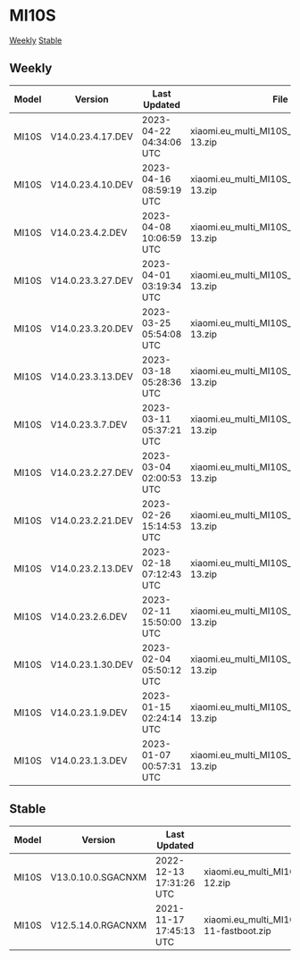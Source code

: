 # MI10S
[Weekly](#Weekly)  [Stable](#Stable)
## Weekly
| Model | Version | Last Updated | File Name | Size | Download Link |
| ---- | ---- | ---- | ---- | ---- | ---- |
| MI10S | V14.0.23.4.17.DEV | 2023-04-22 04:34:06 UTC | xiaomi.eu_multi_MI10S_V14.0.23.4.17.DEV_v14-13.zip | 4.4 GB | [SourceForge](https://sourceforge.net/projects/xiaomi-eu-multilang-miui-roms/files/xiaomi.eu/MIUI-WEEKLY-RELEASES/V14.0.23.4.17.DEV/xiaomi.eu_multi_MI10S_V14.0.23.4.17.DEV_v14-13.zip/download) |
| MI10S | V14.0.23.4.10.DEV | 2023-04-16 08:59:19 UTC | xiaomi.eu_multi_MI10S_V14.0.23.4.10.DEV_v14-13.zip | 4.4 GB | [SourceForge](https://sourceforge.net/projects/xiaomi-eu-multilang-miui-roms/files/xiaomi.eu/MIUI-WEEKLY-RELEASES/V14.0.23.4.10.DEV/xiaomi.eu_multi_MI10S_V14.0.23.4.10.DEV_v14-13.zip/download) |
| MI10S | V14.0.23.4.2.DEV | 2023-04-08 10:06:59 UTC | xiaomi.eu_multi_MI10S_V14.0.23.4.2.DEV_v14-13.zip | 4.4 GB | [SourceForge](https://sourceforge.net/projects/xiaomi-eu-multilang-miui-roms/files/xiaomi.eu/MIUI-WEEKLY-RELEASES/V14.0.23.4.2.DEV/xiaomi.eu_multi_MI10S_V14.0.23.4.2.DEV_v14-13.zip/download) |
| MI10S | V14.0.23.3.27.DEV | 2023-04-01 03:19:34 UTC | xiaomi.eu_multi_MI10S_V14.0.23.3.27.DEV_v14-13.zip | 4.4 GB | [SourceForge](https://sourceforge.net/projects/xiaomi-eu-multilang-miui-roms/files/xiaomi.eu/MIUI-WEEKLY-RELEASES/V14.0.23.3.27.DEV/xiaomi.eu_multi_MI10S_V14.0.23.3.27.DEV_v14-13.zip/download) |
| MI10S | V14.0.23.3.20.DEV | 2023-03-25 05:54:08 UTC | xiaomi.eu_multi_MI10S_V14.0.23.3.20.DEV_v14-13.zip | 4.4 GB | [SourceForge](https://sourceforge.net/projects/xiaomi-eu-multilang-miui-roms/files/xiaomi.eu/MIUI-WEEKLY-RELEASES/V14.0.23.3.20.DEV/xiaomi.eu_multi_MI10S_V14.0.23.3.20.DEV_v14-13.zip/download) |
| MI10S | V14.0.23.3.13.DEV | 2023-03-18 05:28:36 UTC | xiaomi.eu_multi_MI10S_V14.0.23.3.13.DEV_v14-13.zip | 4.4 GB | [SourceForge](https://sourceforge.net/projects/xiaomi-eu-multilang-miui-roms/files/xiaomi.eu/MIUI-WEEKLY-RELEASES/V14.0.23.3.13.DEV/xiaomi.eu_multi_MI10S_V14.0.23.3.13.DEV_v14-13.zip/download) |
| MI10S | V14.0.23.3.7.DEV | 2023-03-11 05:37:21 UTC | xiaomi.eu_multi_MI10S_V14.0.23.3.7.DEV_v14-13.zip | 4.4 GB | [SourceForge](https://sourceforge.net/projects/xiaomi-eu-multilang-miui-roms/files/xiaomi.eu/MIUI-WEEKLY-RELEASES/V14.0.23.3.7.DEV/xiaomi.eu_multi_MI10S_V14.0.23.3.7.DEV_v14-13.zip/download) |
| MI10S | V14.0.23.2.27.DEV | 2023-03-04 02:00:53 UTC | xiaomi.eu_multi_MI10S_V14.0.23.2.27.DEV_v14-13.zip | 4.4 GB | [SourceForge](https://sourceforge.net/projects/xiaomi-eu-multilang-miui-roms/files/xiaomi.eu/MIUI-WEEKLY-RELEASES/V14.0.23.2.27.DEV/xiaomi.eu_multi_MI10S_V14.0.23.2.27.DEV_v14-13.zip/download) |
| MI10S | V14.0.23.2.21.DEV | 2023-02-26 15:14:53 UTC | xiaomi.eu_multi_MI10S_V14.0.23.2.21.DEV_v14-13.zip | 4.5 GB | [SourceForge](https://sourceforge.net/projects/xiaomi-eu-multilang-miui-roms/files/xiaomi.eu/MIUI-WEEKLY-RELEASES/V14.0.23.2.21.DEV/xiaomi.eu_multi_MI10S_V14.0.23.2.21.DEV_v14-13.zip/download) |
| MI10S | V14.0.23.2.13.DEV | 2023-02-18 07:12:43 UTC | xiaomi.eu_multi_MI10S_V14.0.23.2.13.DEV_v14-13.zip | 4.4 GB | [SourceForge](https://sourceforge.net/projects/xiaomi-eu-multilang-miui-roms/files/xiaomi.eu/MIUI-WEEKLY-RELEASES/V14.0.23.2.13.DEV/xiaomi.eu_multi_MI10S_V14.0.23.2.13.DEV_v14-13.zip/download) |
| MI10S | V14.0.23.2.6.DEV | 2023-02-11 15:50:00 UTC | xiaomi.eu_multi_MI10S_V14.0.23.2.6.DEV_v14-13.zip | 4.4 GB | [SourceForge](https://sourceforge.net/projects/xiaomi-eu-multilang-miui-roms/files/xiaomi.eu/MIUI-WEEKLY-RELEASES/V14.0.23.2.6.DEV/xiaomi.eu_multi_MI10S_V14.0.23.2.6.DEV_v14-13.zip/download) |
| MI10S | V14.0.23.1.30.DEV | 2023-02-04 05:50:12 UTC | xiaomi.eu_multi_MI10S_V14.0.23.1.30.DEV_v14-13.zip | 4.4 GB | [SourceForge](https://sourceforge.net/projects/xiaomi-eu-multilang-miui-roms/files/xiaomi.eu/MIUI-WEEKLY-RELEASES/V14.0.23.1.30.DEV/xiaomi.eu_multi_MI10S_V14.0.23.1.30.DEV_v14-13.zip/download) |
| MI10S | V14.0.23.1.9.DEV | 2023-01-15 02:24:14 UTC | xiaomi.eu_multi_MI10S_V14.0.23.1.9.DEV_v14-13.zip | 4.2 GB | [SourceForge](https://sourceforge.net/projects/xiaomi-eu-multilang-miui-roms/files/xiaomi.eu/MIUI-WEEKLY-RELEASES/V14.0.23.1.9.DEV/xiaomi.eu_multi_MI10S_V14.0.23.1.9.DEV_v14-13.zip/download) |
| MI10S | V14.0.23.1.3.DEV | 2023-01-07 00:57:31 UTC | xiaomi.eu_multi_MI10S_V14.0.23.1.3.DEV_v14-13.zip | 4.0 GB | [SourceForge](https://sourceforge.net/projects/xiaomi-eu-multilang-miui-roms/files/xiaomi.eu/MIUI-WEEKLY-RELEASES/V14.0.23.1.3.DEV/xiaomi.eu_multi_MI10S_V14.0.23.1.3.DEV_v14-13.zip/download) |
## Stable
| Model | Version | Last Updated | File Name | Size | Download Link |
| ---- | ---- | ---- | ---- | ---- | ---- |
| MI10S | V13.0.10.0.SGACNXM | 2022-12-13 17:31:26 UTC | xiaomi.eu_multi_MI10S_V13.0.10.0.SGACNXM_v13-12.zip | 3.9 GB | [SourceForge](https://sourceforge.net/projects/xiaomi-eu-multilang-miui-roms/files/xiaomi.eu/MIUI-STABLE-RELEASES/MIUIv13/xiaomi.eu_multi_MI10S_V13.0.10.0.SGACNXM_v13-12.zip/download) |
| MI10S | V12.5.14.0.RGACNXM | 2021-11-17 17:45:13 UTC | xiaomi.eu_multi_MI10S_V12.5.14.0.RGACNXM_v12-11-fastboot.zip | 3.7 GB | [SourceForge](https://sourceforge.net/projects/xiaomi-eu-multilang-miui-roms/files/xiaomi.eu/MIUI-STABLE-RELEASES/MIUIv12/xiaomi.eu_multi_MI10S_V12.5.14.0.RGACNXM_v12-11-fastboot.zip/download) |
